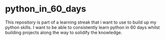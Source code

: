 # python_in_60_days

This repository is part of a learning streak that i want to use to build up my python skills.
I want to be able to consistently learn python in 60 days whilst building projects along the way to solidify the knowledge.
